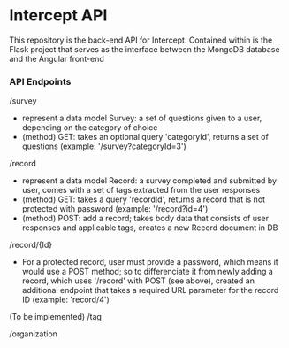 # Intercept API

This repository is the back-end API for Intercept. Contained within is the Flask project that serves as the interface between the MongoDB database and the Angular front-end

### API Endpoints
/survey
  * represent a data model Survey: a set of questions given to a user, depending on the category of choice
  * (method) GET: takes an optional query 'categoryId', returns a set of questions (example: '/survey?categoryId=3')

/record
 * represent a data model Record: a survey completed and submitted by user, comes with a set of tags extracted from the user responses
 * (method) GET: takes a query 'recordId', returns a record that is not protected with password (example: '/record?id=4')
 * (method) POST: add a record; takes body data that consists of user responses and applicable tags, creates a new Record document in DB

/record/{Id}
 * For a protected record, user must provide a password, which means it would use a POST method; so to differenciate it from newly adding a  record, which uses '/record' with POST (see above), created an additional endpoint that takes a required URL parameter for the record ID (example: 'record/4')

(To be implemented)
/tag

/organization

